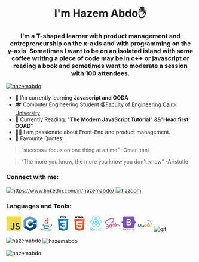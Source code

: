 <h1 align="center">I'm Hazem Abdo✋</h1>
<h3 align="center">I'm a T-shaped learner with product management and entrepreneurship on the x-axis and with programming on the y-axis. Sometimes I want to be on an isolated island with some coffee writing a piece of code may be in c++ or javascript or reading a book and sometimes want to moderate a session with 100 attendees.</h3>

<p align="left"> <a href="https://github.com/ryo-ma/github-profile-trophy"><img src="https://github-profile-trophy.vercel.app/?username=hazemabdo" alt="hazemabdo" /></a> </p>

- 🌱 I’m currently learning **Javascript and OODA**
- 🎓 Computer Engineering Student  <a href="http://eng.cu.edu.eg/ar/">@Faculty of Engineering Cairo University</a>
- 📖 Currently Reading: "**The Modern JavaScript Tutorial**" &&"**Head first OOAD**" 
- 🏃‍♂️ I am passionate about Front-End and product management.
- 💬 Favourite Quotes: 
 > “success= focus on one thing at a time” -Omar Itani
 
 > “The more you know, the more you know you don't know” -Aristotle


<h3 align="left">Connect with me:</h3>
<p align="left">
  <a href="https://www.linkedin.com/in/hazemabdo/" target="blank"><img align="center" src="https://raw.githubusercontent.com/rahuldkjain/github-profile-readme-generator/master/src/images/icons/Social/linked-in-alt.svg" alt="https://www.linkedin.com/in/hazemabdo/" height="30" width="40" /></a>
<a href="https://www.hackerrank.com/Hazoom" target="blank"><img align="center" src="https://raw.githubusercontent.com/rahuldkjain/github-profile-readme-generator/master/src/images/icons/Social/hackerrank.svg" alt="hazoom" height="30" width="40" /></a>
<h3 align="left">Languages and Tools:</h3>
<p align="left"> 
<img src="https://raw.githubusercontent.com/devicons/devicon/master/icons/javascript/javascript-original.svg" alt="javascript" width="40" height="40"/> 
<img src="https://raw.githubusercontent.com/devicons/devicon/master/icons/cplusplus/cplusplus-original.svg" alt="cplusplus" width="40" height="40"/>
<img src="https://raw.githubusercontent.com/devicons/devicon/master/icons/java/java-original.svg" alt="java" width="40" height="40"/> 
<img src="https://raw.githubusercontent.com/devicons/devicon/master/icons/css3/css3-original-wordmark.svg" alt="css3" width="40" height="40"/> 
<img src="https://raw.githubusercontent.com/devicons/devicon/master/icons/html5/html5-original-wordmark.svg" alt="html5" width="40" height="40"/> 
<img src="https://raw.githubusercontent.com/devicons/devicon/master/icons/react/react-original-wordmark.svg" alt="react" width="40" height="40"/> 
<img src="https://raw.githubusercontent.com/devicons/devicon/master/icons/sass/sass-original.svg" alt="sass" width="40" height="40"/> 
<img src="https://raw.githubusercontent.com/devicons/devicon/master/icons/bootstrap/bootstrap-plain-wordmark.svg" alt="bootstrap" width="40" height="40"/> 
<img src="https://raw.githubusercontent.com/devicons/devicon/master/icons/mysql/mysql-original-wordmark.svg" alt="mysql" width="40" height="40"/> 
<img src="https://www.vectorlogo.zone/logos/git-scm/git-scm-icon.svg" alt="git" width="40" height="40"/> 
 </p>

<p><img align="left" src="https://github-readme-stats.vercel.app/api/top-langs?username=hazemabdo&show_icons=true&locale=en&layout=compact" alt="hazemabdo" /></p>

<p>&nbsp;<img align="center" src="https://github-readme-stats.vercel.app/api?username=hazemabdo&show_icons=true&locale=en" alt="hazemabdo" /></p>

<p><img align="center" src="https://github-readme-streak-stats.herokuapp.com/?user=hazemabdo&" alt="hazemabdo" /></p>
